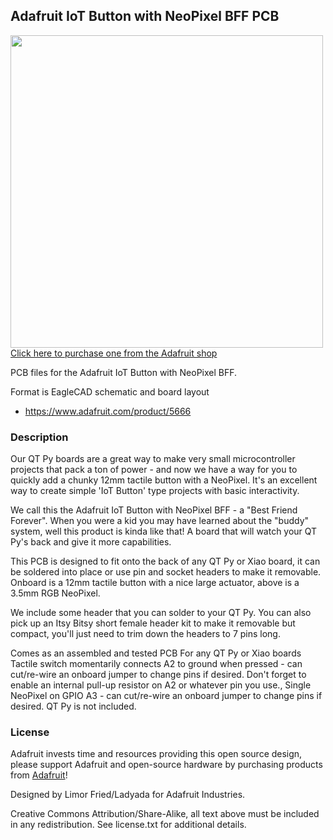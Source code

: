 ## Adafruit IoT Button with NeoPixel BFF PCB

<a href="http://www.adafruit.com/products/5666"><img src="assets/5666.jpg?raw=true" width="500px"><br/>
Click here to purchase one from the Adafruit shop</a>

PCB files for the Adafruit IoT Button with NeoPixel BFF. 

Format is EagleCAD schematic and board layout
* https://www.adafruit.com/product/5666

### Description

Our QT Py boards are a great way to make very small microcontroller projects that pack a ton of power - and now we have a way for you to quickly add a chunky 12mm tactile button with a NeoPixel. It's an excellent way to create simple 'IoT Button' type projects with basic interactivity.

We call this the Adafruit IoT Button with NeoPixel BFF - a "Best Friend Forever". When you were a kid you may have learned about the "buddy" system, well this product is kinda like that! A board that will watch your QT Py's back and give it more capabilities.

This PCB is designed to fit onto the back of any QT Py or Xiao board, it can be soldered into place or use pin and socket headers to make it removable. Onboard is a 12mm tactile button with a nice large actuator, above is a 3.5mm RGB NeoPixel.

We include some header that you can solder to your QT Py. You can also pick up an Itsy Bitsy short female header kit to make it removable but compact, you'll just need to trim down the headers to 7 pins long.

Comes as an assembled and tested PCB
For any QT Py or Xiao boards
Tactile switch momentarily connects A2  to ground when pressed - can cut/re-wire an onboard jumper to change pins if desired. Don't forget to enable an internal pull-up resistor on A2 or whatever pin you use.,
Single NeoPixel on GPIO A3 - can cut/re-wire an onboard jumper to change pins if desired.
QT Py is not included.

### License

Adafruit invests time and resources providing this open source design, please support Adafruit and open-source hardware by purchasing products from [Adafruit](https://www.adafruit.com)!

Designed by Limor Fried/Ladyada for Adafruit Industries.

Creative Commons Attribution/Share-Alike, all text above must be included in any redistribution. 
See license.txt for additional details.
